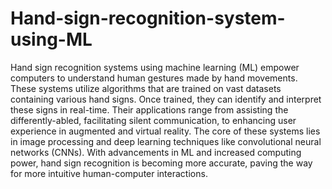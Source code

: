 # Hand-sign-recognition-system-using-ML
Hand sign recognition systems using machine learning (ML) empower computers to understand human gestures made by hand movements. These systems utilize algorithms that are trained on vast datasets containing various hand signs. Once trained, they can identify and interpret these signs in real-time. Their applications range from assisting the differently-abled, facilitating silent communication, to enhancing user experience in augmented and virtual reality. The core of these systems lies in image processing and deep learning techniques like convolutional neural networks (CNNs). With advancements in ML and increased computing power, hand sign recognition is becoming more accurate, paving the way for more intuitive human-computer interactions.
